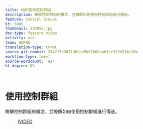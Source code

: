 ```yaml
---
title: 如何使用控制群組
description: 瞭解控制群組的概念，並瞭解如何使用控制群組進行傳送。
feature: Control Groups
kt: 5085
thumbnail: 330955.jpg
doc-type: feature video
activity: use
team: WWFRE
translation-type: tm+mt
source-git-commit: 3747f7d9877d01ae5b07b08ca0fcc323b5f4c28b
workflow-type: tm+mt
source-wordcount: '42'
ht-degree: 0%

---
```



# 使用控制群組

瞭解控制群組的概念，並瞭解如何使用控制群組進行傳送。

>[!VIDEO](https://video.tv.adobe.com/v/330955?quality=12)
